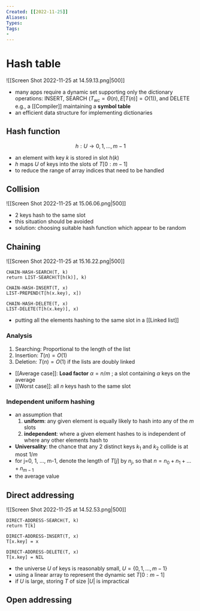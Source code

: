 ```yaml
---
Created: [[2022-11-25]]
Aliases: 
Types: 
Tags: 
- 
---
```

# Hash table
![[Screen Shot 2022-11-25 at 14.59.13.png|500]]
- many apps require a dynamic set supporting only the dictionary operations: 
  INSERT, SEARCH ($T_{wc}=\Theta(n), E[T(n)]=O(1)$), and DELETE
  e.g., a [[Compiler]] maintaining a **symbol table**
- an efficient data structure for implementing dictionaries

## Hash function
$$h:U\rightarrow {0, 1, \dots, m-1}$$
- an element with key $k$ is stored in slot $h(k)$
- $h$ maps $U$ of keys into the slots of $T[0:m-1]$
- to reduce the range of array indices that need to be handled

## Collision
![[Screen Shot 2022-11-25 at 15.06.06.png|500]]
- 2 keys hash to the same slot
- this situation should be avoided
- solution: choosing suitable hash function which appear to be random

## Chaining
![[Screen Shot 2022-11-25 at 15.16.22.png|500]]
```Pseudocode
CHAIN-HASH-SEARCH(T, k)
return LIST-SEARCH(T[h(k)], k)

CHAIN-HASH-INSERT(T, x)
LIST-PREPEND(T[h(x.key), x])

CHAIN-HASH-DELETE(T, x)
LIST-DELETE(T[h(x.key)], x)
```
- putting all the elements hashing to the same slot in a [[Linked list]]
### Analysis
1. Searching: Proportional to the length of the list
2. Insertion: $T(n)=O(1)$
3. Deletion: $T(n)=O(1)$ if the lists are doubly linked
- [[Average case]]: **Load factor** $\alpha=n/m$ ; a slot containing $\alpha$ keys on the average
- [[Worst case]]: all $n$ keys hash to the same slot
### Independent uniform hashing
- an assumption that
  1. **uniform**: any given element is equally likely to hash into any of the $m$ slots
  2. **independent**: where a given element hashes to is independent of where any other elements hash to
- **Universality**: the chance that any 2 distinct keys $k_1$ and $k_2$ collide is at most $1/m$
- for j=0, 1, ..., m-1, denote the length of $T[j]$ by $n_j$, so that $n=n_0+n_1+\dots+n_{m-1}$
- the average value

## Direct addressing
![[Screen Shot 2022-11-25 at 14.52.53.png|500]]

```Pseudocode
DIRECT-ADDRESS-SEARCH(T, k)
return T[k]

DIRECT-ADDRESS-INSERT(T, x)
T[x.key] = x

DIRECT-ADDRESS-DELETE(T, x)
T[x.key] = NIL
```
- the universe $U$ of keys is reasonably small, $U=\{0, 1, \dots, m-1\}$
- using a linear array to represent the dynamic set $T[0:m-1]$
- if $U$ is large, storing $T$ of size $|U|$ is impractical

## Open addressing